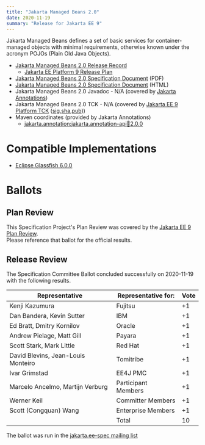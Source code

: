 ```yaml
---
title: "Jakarta Managed Beans 2.0"
date: 2020-11-19
summary: "Release for Jakarta EE 9"
---
```

Jakarta Managed Beans defines a set of basic services for container-managed objects
with minimal requirements, otherwise known under the acronym POJOs (Plain Old Java Objects).

* [Jakarta Managed Beans 2.0 Release Record](https://projects.eclipse.org/projects/ee4j.jakartaee-platform/releases/managed-beans-2.0)
  * [Jakarta EE Platform 9 Release Plan](https://eclipse-ee4j.github.io/jakartaee-platform/jakartaee9/JakartaEE9ReleasePlan)
* [Jakarta Managed Beans 2.0 Specification Document](./jakarta-managed-beans-spec-2.0.pdf) (PDF)
* [Jakarta Managed Beans 2.0 Specification Document](./jakarta-managed-beans-spec-2.0.html) (HTML)
* Jakarta Managed Beans 2.0 Javadoc - N/A (covered by [Jakarta Annotations](https://jakarta.ee/specifications/annotations/2.0/))
* Jakarta Managed Beans 2.0 TCK - N/A  (covered by [Jakarta EE 9 Platform TCK](https://download.eclipse.org/jakartaee/platform/9/jakarta-jakartaeetck-9.0.0.zip) ([sig](https://download.eclipse.org/jakartaee/platform/9/jakarta-jakartaeetck-9.0.0.zip.sig),[sha](https://download.eclipse.org/jakartaee/platform/9/jakarta-jakartaeetck-9.0.0.zip.sha256),[pub](https://raw.githubusercontent.com/jakartaee/specification-committee/master/jakartaee-spec-committee.pub)))
* Maven coordinates (provided by Jakarta Annotations)
  * [jakarta.annotation:jakarta.annotation-api:jar:2.0.0](https://search.maven.org/artifact/jakarta.annotation/jakarta.annotation-api/2.0.0/jar)


# Compatible Implementations

* [Eclipse Glassfish 6.0.0](https://projects.eclipse.org/projects/ee4j.glassfish/downloads)

# Ballots

## Plan Review

[//]: # (For Jakarta EE 9, the Platform Plan Review covered 95% of the Specification Projects.  For those Projects, just use the following statement in this Plan Review section:)

This Specification Project's Plan Review was covered by the [Jakarta EE 9 Plan Review](https://jakarta.ee/specifications/platform/9/).  
Please reference that ballot for the official results.

[//]: # (If your Project was required to do a standalone Plan Review...  You'll need to perform an official Plan Review ballot and record the results here.)

## Release Review

The Specification Committee Ballot concluded successfully on 2020-11-19 with the following results.

| Representative                                 | Representative for: | Vote |
|------------------------------------------------|---------------------|------|
| Kenji Kazumura	                             | Fujitsu	           |+1 |
| Dan Bandera, Kevin Sutter                      |	IBM	               |+1 |
| Ed Bratt, Dmitry Kornilov	                     | Oracle              |+1 |
| Andrew Pielage, Matt Gill                      |	Payara	           |+1 |
| Scott Stark, Mark Little	                     | Red Hat	           |+1 |
| David Blevins, Jean-Louis Monteiro             |	Tomitribe	       |+1 |
| Ivar Grimstad	                                 | EE4J PMC	           |+1 |
| Marcelo Ancelmo, Martijn Verburg	             |Participant Members  |+1 |
| Werner Keil	                                 |Committer Members	   |+1 |
| Scott (Congquan) Wang	                         |Enterprise Members   |+1 |
|                                                | Total               | 10  |

The ballot was run in the [jakarta.ee-spec mailing list](https://www.eclipse.org/lists/jakarta.ee-spec/msg01267.html)
